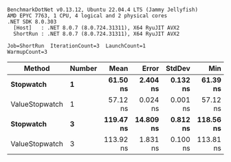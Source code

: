 ```

BenchmarkDotNet v0.13.12, Ubuntu 22.04.4 LTS (Jammy Jellyfish)
AMD EPYC 7763, 1 CPU, 4 logical and 2 physical cores
.NET SDK 8.0.303
  [Host]   : .NET 8.0.7 (8.0.724.31311), X64 RyuJIT AVX2
  ShortRun : .NET 8.0.7 (8.0.724.31311), X64 RyuJIT AVX2

Job=ShortRun  IterationCount=3  LaunchCount=1  
WarmupCount=3  

```
| Method         | Number | Mean      | Error     | StdDev   | Min       | Max       | Gen0   | Allocated |
|--------------- |------- |----------:|----------:|---------:|----------:|----------:|-------:|----------:|
| **Stopwatch**      | **1**      |  **61.50 ns** |  **2.404 ns** | **0.132 ns** |  **61.39 ns** |  **61.65 ns** | **0.0005** |      **40 B** |
| ValueStopwatch | 1      |  57.12 ns |  0.024 ns | 0.001 ns |  57.12 ns |  57.12 ns |      - |         - |
| **Stopwatch**      | **3**      | **119.47 ns** | **14.809 ns** | **0.812 ns** | **118.56 ns** | **120.11 ns** | **0.0005** |      **40 B** |
| ValueStopwatch | 3      | 113.92 ns |  1.831 ns | 0.100 ns | 113.81 ns | 113.99 ns |      - |         - |
